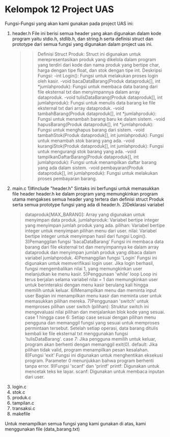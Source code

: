 # Kelompok 12 Project UAS
Fungsi-Fungsi yang akan kami gunakan pada project UAS ini:
  1. header.h
     File ini berisi semua header yang akan digunakan dalam kode program yaitu stdio.h, stdlib.h, dan string.h serta
     definisi struct dan prototype dari semua fungsi yang digunakan dalam project uas ini.
     >>Definisi Struct Produk:
       Struct ini digunakan untuk merepresentasikan produk yang dikelola dalam program yang terdiri dari kode dan nama produk
       yang bertipe char, harga dengan tipe float, dan stok dengan tipe int.
     >>Deskripsi Fungsi:
       -int Login(): Fungsi untuk melakukan proses login oleh kasir.
       -void bacaDataBarang(Produk dataproduk[], int *jumlahproduk): Fungsi untuk membaca data barang dari file eksternal txt
        dan menyimpannya dalam array dataproduk.
       -void tulisDataBarang(Produk dataproduk[], int jumlahproduk): Fungsi untuk menulis data barang ke file eksternal txt
        dari array dataproduk.
       -void tambahBarang(Produk dataproduk[], int *jumlahproduk): Fungsi untuk menambah barang baru ke dalam sistem.
       -void hapusBarang(Produk dataproduk[], int *jumlahproduk): Fungsi untuk menghapus barang dari sistem.
       -void tambahStok(Produk dataproduk[], int jumlahproduk): Fungsi untuk menambah stok barang yang ada.
       -void kurangiStok(Produk dataproduk[], int jumlahproduk): Fungsi untuk mengurangi stok barang yang ada.
       -void tampilkanDaftarBarang(Produk dataproduk[], int jumlahproduk): Fungsi untuk menampilkan daftar barang yang ada
        dalam sistem.
       -void pembayaran(Produk dataproduk[], int jumlahproduk): Fungsi untuk melakukan proses pembayaran barang.
  2. main.c
     1)#include "header.h"
       Sintaks ini berfungsi untuk memasukkan file header header.h ke dalam program yang memungkinkan program utama
       mengakses semua header yang tertera dan definisi struct Produk serta semua prototype fungsi yang ada di header.h.
     2)Deklarasi variabel
       >dataproduk[MAX_BARANG]: Array yang digunakan untuk menyimpan data produk.
       >jumlahproduk: Variabel bertipe integer yang menyimpan jumlah produk yang ada.
       >pilihan: Variabel bertipe integer untuk menyimpan pilihan menu dari user.
       >nilai: Variabel bertipe integer untuk menyimpan hasil dari fungsi Login().
     3)Pemanggilan fungsi 'bacaDataBarang'
       Fungsi ini membaca data barang dari file eksternal txt dan menyimpannya ke dalam array dataproduk dan menyimpan
       jumlah produk yang dibaca dalam variabel jumlahproduk.
     4)Pemanggilan fungsi 'Login'
       Fungsi ini digunakan untuk memverifikasi login user. Jika login berhasil, fungsi mengembalikan nilai 1, yang
       memungkinkan user melanjutkan ke menu kasir.
     5)Penggunaan 'while' loop
       Loop ini terus berjalan selama variabel nilai = 1 dan memungkinkan user untuk berinteraksi dengan menu kasir
       berulang kali hingga memilih untuk keluar.
     6)Menampilkan menu dan meminta input user
       Bagian ini menampilkan menu kasir dan meminta user untuk memasukkan pilihan mereka.
     7)Penggunaan 'switch' untuk memproses pilihan user
       >switch (pilihan): Struktur switch ini mengevaluasi nilai pilihan dan menjalankan blok kode yang sesuai.
       >case 1 hingga case 6: Setiap case sesuai dengan pilihan menu pengguna dan memanggil fungsi yang sesuai untuk
        memproses permintaan tersebut. Setelah setiap operasi, data barang ditulis kembali ke file eksternal txt menggunakan
        fungsi 'tulisDataBarang'.
       >case 7: Jika pengguna memilih untuk keluar, program akan berhenti dengan memanggil exit(0).
       >default: Jika pilihan tidak valid, program menampilkan pesan kesalahan.
     8)Fungsi 'exit'
       Fungsi ini digunakan untuk menghentikan eksekusi program. Parameter 0 menunjukkan bahwa program berhenti tanpa error.
     9)Fungsi 'scanf' dan 'printf'
       >printf: Digunakan untuk mencetak teks ke layar.
       >scanf: Digunakan untuk membaca inputan dari user.
  4. login.c
  5. stok.c
  6. produk.c
  7. tampilan.c
  8. transaksi.c
  9. makefile

Untuk menampilkan semua fungsi yang kami gunakan di atas, kami menggunakan file (data_barang.txt)
